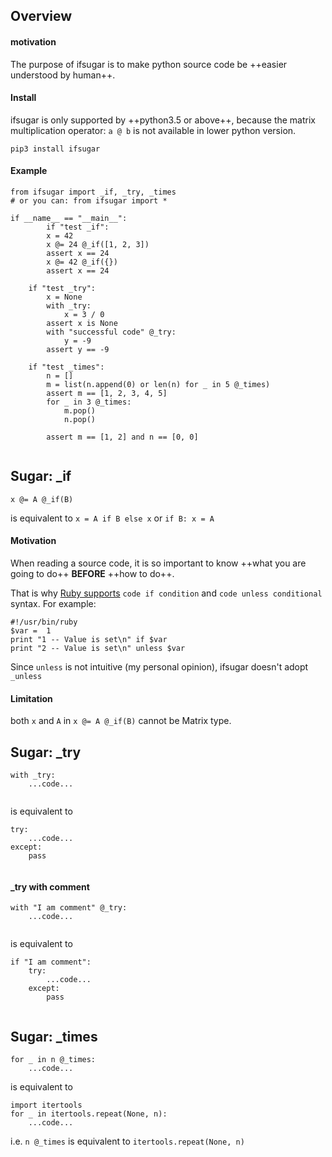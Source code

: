## Overview
#### motivation
The purpose of ifsugar is to make python source code be ++easier understood by human++.

#### Install
ifsugar is only supported by ++python3.5 or above++, because the matrix multiplication operator: `a @ b` is not available in lower python version.

`pip3 install ifsugar`

#### Example
```
from ifsugar import _if, _try, _times
# or you can: from ifsugar import *

if __name__ == "__main__":
        if "test _if":
        x = 42
        x @= 24 @_if([1, 2, 3])
        assert x == 24
        x @= 42 @_if({})
        assert x == 24

    if "test _try":
        x = None
        with _try:
            x = 3 / 0
        assert x is None
        with "successful code" @_try:
            y = -9
        assert y == -9

    if "test _times":
        n = []
        m = list(n.append(0) or len(n) for _ in 5 @_times)
        assert m == [1, 2, 3, 4, 5]
        for _ in 3 @_times:
            m.pop()
            n.pop()

        assert m == [1, 2] and n == [0, 0]
        
```

## Sugar: _if
```
x @= A @_if(B)
```
is equivalent to `x = A if B else x` or `if B: x = A`
#### Motivation
When reading a source code, it is so important to know ++what you are going to do++ **BEFORE** ++how to do++.

That is why [Ruby supports](https://www.tutorialspoint.com/ruby/ruby_if_else.htm) `code if condition` and `code unless conditional` syntax. For example:
```
#!/usr/bin/ruby
$var =  1
print "1 -- Value is set\n" if $var
print "2 -- Value is set\n" unless $var
```

Since `unless` is not intuitive (my personal opinion), ifsugar doesn't adopt `_unless`

#### Limitation
both `x` and `A` in `x @= A @_if(B)` cannot be Matrix type.

## Sugar: _try
```
with _try:
    ...code...
    
```
is equivalent to
```
try:
    ...code...
except:
    pass
    
```

#### _try with comment
```
with "I am comment" @_try:
    ...code...
    
```
is equivalent to
```
if "I am comment":
    try:
        ...code...
    except:
        pass
    
```

## Sugar: _times
```
for _ in n @_times:
    ...code...
```
is equivalent to
```
import itertools
for _ in itertools.repeat(None, n):
    ...code...
```

i.e. `n @_times` is equivalent to `itertools.repeat(None, n)`
